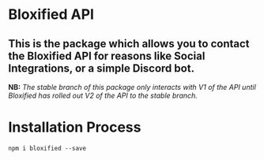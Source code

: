 # Bloxified API

## **This is the package which allows you to contact the Bloxified API for reasons like Social Integrations, or a simple Discord bot.** 

**NB:** *The stable branch of this package only interacts with V1 of the API until Bloxified has rolled out V2 of the API to the stable branch.*

# Installation Process

```
npm i bloxified --save
```
